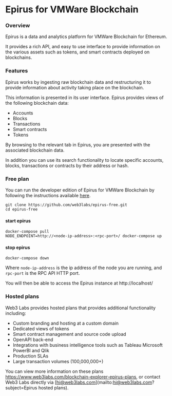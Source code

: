 # Epirus for VMWare Blockchain

### Overview

Epirus is a data and analytics platform for VMWare Blockchain for Ethereum.

It provides a rich API, and easy to use interface to provide information on the various assets such as tokens, and smart contracts deployed on blockchains. 

### Features

Epirus works by ingesting raw blockchain data and restructuring it to provide information about activity taking place on the blockchain.

This information is presented in its user interface. Epirus provides views of the following blockchain data:

- Accounts
- Blocks
- Transactions
- Smart contracts
- Tokens

By browsing to the relevant tab in Epirus, you are presented with the associated blockchain data.

In addition you can use its search functionality to locate specific accounts, blocks, transactions or contracts by their address or hash.

### Free plan

You can run the developer edition of Epirus for VMWare Blockchain by following the instructions available [here](https://github.com/web3labs/epirus-free).

```
git clone https://github.com/web3labs/epirus-free.git
cd epirus-free
```
#### start epirus
```
docker-compose pull
NODE_ENDPOINT=http://<node-ip-address>:<rpc-port>/ docker-compose up
```
#### stop epirus
```
docker-compose down
```
Where `node-ip-address` is the ip address of the node you are running, and `rpc-port` is the RPC API HTTP port.

You will then be able to access the Epirus instance at http://localhost/

### Hosted plans

Web3 Labs provides hosted plans that provides additional functionality including:
- Custom branding and hosting at a custom domain
- Dedicated views of tokens
- Smart contract management and source code upload
- OpenAPI back-end 
- Integrations with business intelligence tools such as Tableau Microsoft PowerBI and Qlik
- Production SLAs
- Large transaction volumes (100,000,000+)

You can view more information on these plans https://www.web3labs.com/blockchain-explorer-epirus-plans, or contact Web3 Labs directly via [hi@web3labs.com](mailto:hi@web3labs.com?subject=Epirus hosted plans).
